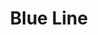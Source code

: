 ---
title: Blue Line
title_zh: 藍綫
route_sign: [B]
branch_line: true
stations:
  - station_code: [B1]
    name: Victory Bay
    name_zh: 勝利灣
    transfer: 
      - route_sign: [V]
    first_station: true
  - station_code: [B3]
    name: UCHQ North
    name_zh: 聯總北
    transfer: 
      - route_sign: [Ac,D]
  - station_code: [B4]
    name: UCHQ South
    name_zh: 聯總南
    transfer: 
      - route_sign: [G,A]
  - station_code: [B5]
    name: Mugen
    name_zh: 無限
    transfer: 
      - route_sign: [V,W,D,P]
  - station_code: [B6]
    name: Paradise Falls
    name_zh: 仙境瀑布
    transfer:
      - route_sign: [R]
  - station_code: [B7]
    name: Zero Zero
    name_zh: 零零
    transfer:
      - route_sign: [W]
    branch_first: true
  - station_code: [B8]
    name: City Farm
    name_zh: 城中農場
    transfer:
      - route_sign: [G,P]
    branch_last: true
  - station_code: [B9]
    name: Hell's Gate
    name_zh: 地獄門
  - station_code: [B10]
    name: Spawn
    name_zh: 生成
    last_station: true
custom_style: table{margin:0 auto}.station-code-bg-first{background-image:url(/img/bg/blueline.png);background-repeat:no-repeat;background-size:7px 50%;background-position:64px bottom}.station-code-bg{background-image:url(/img/bg/blueline.png);background-repeat:no-repeat;background-size:7px 101%;background-position:64px}.station-code-bg-last{background-image:url(/img/bg/blueline.png);background-repeat:no-repeat;background-size:7px 50%;background-position:64px top}.station-code-bg-branch-first{background-image:url(/img/bg/blueline.png),url(/img/bg/blueline.png),url(/img/bg/blueline.png);background-repeat:no-repeat;background-size:7px 101%,50px 7px,7px 54.5%;background-position:64px,80px center,125px bottom}.station-code-bg-branch-last{background-image:url(/img/bg/blueline.png),url(/img/bg/blueline.png);background-repeat:no-repeat;background-size:7px 101%,7px 50%;background-position:64px,125px top}td.station-code-bg-branch-last{padding-left:109px!important;padding-right:0}
weight: 3
---